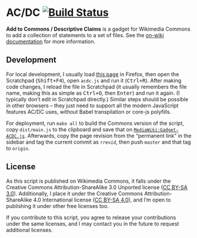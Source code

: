 # AC/DC [![Build Status](https://travis-ci.com/lucaswerkmeister/ACDC.svg?branch=master)](https://travis-ci.com/lucaswerkmeister/ACDC)

**Add to Commons / Descriptive Claims** is a gadget for Wikimedia Commons
to add a collection of statements to a set of files.
See the [on-wiki documentation](https://commons.wikimedia.org/wiki/Special:MyLanguage/Help:Gadget-ACDC) for more information.

## Development

For local development, I usually load [this page](https://test-commons.wikimedia.org/wiki/Special:BlankPage?acdcShow=1) in Firefox,
then open the Scratchpad (<kbd><kbd>Shift</kbd>+<kbd>F4</kbd></kbd>), open `acdc.js` and run it (<kbd><kbd>Ctrl</kbd>+<kbd>R</kbd></kbd>).
After making code changes, I reload the file in Scratchpad
(it usually remembers the file name, making this as simple as <kbd><kbd>Ctrl</kbd>+<kbd>O</kbd></kbd>, then <kbd><kbd>Enter</kbd></kbd>)
and run it again.
(I typically don’t edit in Scratchpad directly.)
Similar steps should be possible in other browsers –
they just need to support all the modern JavaScript features AC/DC uses,
without Babel transpilation or core-js polyfills.

For deployment, run `make all` to build the Commons version of the script,
copy `dist/main.js` to the clipboard and save that on [`MediaWiki:Gadget-ACDC.js`](https://commons.wikimedia.org/wiki/MediaWiki:Gadget-ACDC.js).
Afterwards, copy the page revision from the “permanent link” in the sidebar
and tag the current commit as <code>r<var>revid</var></code>,
then push `master` and that tag to `origin`.

## License

As this script is published on Wikimedia Commons,
it falls under the Creative Commons Attribution-ShareAlike 3.0 Unported license
([CC BY-SA 3.0](https://creativecommons.org/licenses/by-sa/3.0/)).
Additionally, I place it under the Creative Commons Attribution-ShareAlike 4.0 International license
([CC BY-SA 4.0](https://creativecommons.org/licenses/by-sa/4.0/)),
and I’m open to publishing it under other free licenses too.

If you contribute to this script,
you agree to release your contributions under the same licenses,
and I may contact you in the future to request additional licenses.
